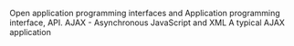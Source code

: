 Open application programming interfaces and Application programming interface, API. AJAX - Asynchronous JavaScript and XML
A typical AJAX application
